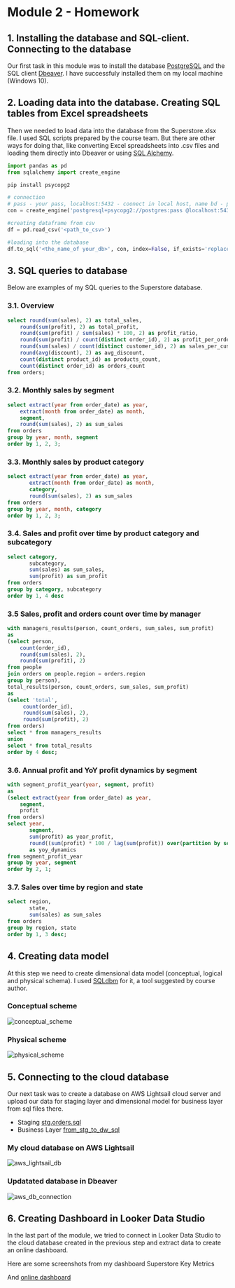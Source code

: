 # Module 2 - Homework

## 1. Installing the database and SQL-client. Connecting to the database

Our first task in this module was to install the database [PostgreSQL](https://www.postgresql.org/) and the SQL client [Dbeaver](https://dbeaver.io/). I have sucсessfuly installed them on my local machine (Windows 10).

## 2. Loading data into the database. Creating SQL tables from Excel spreadsheets

Then we needed to load data into the database from the Superstore.xlsx file. I used SQL scripts prepared by the course team. But there are other ways for doing that, like converting Excel spreadsheets into .csv files and loading them directly into Dbeaver or using [SQL Alchemy](https://www.sqlalchemy.org/).

```python
import pandas as pd 
from sqlalchemy import create_engine

pip install psycopg2

# connection
# pass - your pass, localhost:5432 - coonect in local host, name bd - postgres (the name of your db) 
con = create_engine('postgresql+psycopg2://postgres:pass @localhost:5432/postgres')

#creating dataframe from csv
df = pd.read_csv('<path_to_csv>')

#loading into the database
df.to_sql('<the_name_of your_db>', con, index=False, if_exists='replace', method='multi')
```
## 3. SQL queries to database

Below are examples of my SQL queries to the Superstore database.

### 3.1. Overview
```sql
select round(sum(sales), 2) as total_sales,
	round(sum(profit), 2) as total_profit,
	round(sum(profit) / sum(sales) * 100, 2) as profit_ratio,
	round(sum(profit) / count(distinct order_id), 2) as profit_per_order,
	round(sum(sales) / count(distinct customer_id), 2) as sales_per_customer,
	round(avg(discount), 2) as avg_discount,
	count(distinct product_id) as products_count,	
	count(distinct order_id) as orders_count
from orders;
```
### 3.2. Monthly sales by segment
```sql
select extract(year from order_date) as year,
	extract(month from order_date) as month,
	segment,
	round(sum(sales), 2) as sum_sales
from orders
group by year, month, segment
order by 1, 2, 3;
```
### 3.3. Monthly sales by product category
```sql
select extract(year from order_date) as year,
       extract(month from order_date) as month,
       category,
       round(sum(sales), 2) as sum_sales
from orders
group by year, month, category 
order by 1, 2, 3;
```
### 3.4. Sales and profit over time by product category and subcategory
```sql
select category, 
       subcategory, 
       sum(sales) as sum_sales, 
       sum(profit) as sum_profit
from orders
group by category, subcategory
order by 1, 4 desc
```
### 3.5 Sales, profit and orders count over time by manager
```sql
with managers_results(person, count_orders, sum_sales, sum_profit) 
as
(select person, 
	count(order_id), 
	round(sum(sales), 2), 
	round(sum(profit), 2)
from people
join orders on people.region = orders.region 
group by person),
total_results(person, count_orders, sum_sales, sum_profit) 
as
(select 'total', 
	 count(order_id), 
	 round(sum(sales), 2), 
	 round(sum(profit), 2)
from orders)
select * from managers_results
union
select * from total_results
order by 4 desc;
```
### 3.6. Annual profit and YoY profit dynamics by segment
```sql
with segment_profit_year(year, segment, profit)
as
(select extract(year from order_date) as year, 
	segment, 
	profit
from orders)
select year, 
       segment, 
       sum(profit) as year_profit, 
       round((sum(profit) * 100 / lag(sum(profit)) over(partition by segment order by year) ) - 100, 2) 
       as yoy_dynamics
from segment_profit_year
group by year, segment 
order by 2, 1; 
```
### 3.7. Sales over time by region and state
```sql
select region, 
       state, 
       sum(sales) as sum_sales
from orders
group by region, state
order by 1, 3 desc;
```

## 4. Creating data model 

At this step we need to create dimensional data model (conceptual, logical and physical schema). I used [SQLdbm](https://app.sqldbm.com/) for it, a tool suggested by course author.

### Conceptual scheme

![conceptual_scheme](https://github.com/eskapandr/DataLearn/blob/295d0ce08f967542ef7b5c669e926780a2562ce2/DE-101/Module02/images/conceptual_scheme.png)

### Physical scheme

![physical_scheme](https://github.com/eskapandr/DataLearn/blob/295d0ce08f967542ef7b5c669e926780a2562ce2/DE-101/Module02/images/physical_scheme.png)

## 5. Connecting to the cloud database

Our next task was to create a database on AWS Lightsail cloud server and upload our data for staging layer and dimensional model for business layer from sql files there.
- Staging [stg.orders.sql](https://github.com/Data-Learn/data-engineering/blob/03f51ea85791fb1d6a86659bba3040db0b98471b/DE-101%20Modules/Module02/DE%20-%20101%20Lab%202.1/stg.orders.sql)
- Business Layer [from_stg_to_dw_sql](https://github.com/Data-Learn/data-engineering/blob/03f51ea85791fb1d6a86659bba3040db0b98471b/DE-101%20Modules/Module02/DE%20-%20101%20Lab%202.1/from_stg_to_dw.sql)

### My cloud database on AWS Lightsail
![aws_lightsail_db](https://github.com/eskapandr/DataLearn/blob/008836014c5fa14e5b8a7b8b97ac6378d19de637/DE-101/Module02/images/db_lightsail.png)

### Updatated database in Dbeaver
![aws_db_connection](https://github.com/eskapandr/DataLearn/blob/008836014c5fa14e5b8a7b8b97ac6378d19de637/DE-101/Module02/images/aws_db_connection.png)

## 6. Creating Dashboard in Looker Data Studio

In the last part of the module, we tried to connect in Looker Data Studio to the cloud database created in the previous step and extract data to create an online dashboard.

Here are some screenshots from my dashboard Superstore Key Metrics

And [online dashboard](https://lookerstudio.google.com/s/lzI2Dc-IdPk)